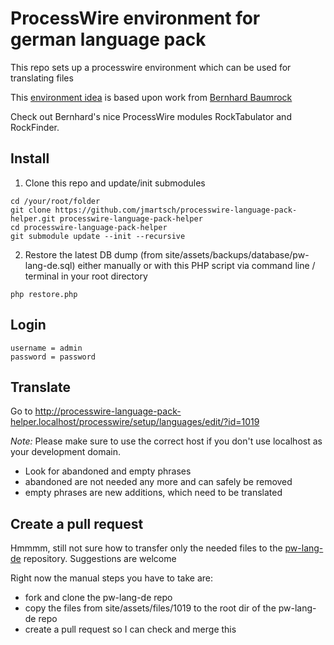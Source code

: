 # ProcessWire environment for german language pack 

This repo sets up a processwire environment which can be used for translating files 

This [environment idea](https://github.com/BernhardBaumrock/tabulator.test) is based upon work from [Bernhard Baumrock](https://github.com/BernhardBaumrock.)

Check out Bernhard's nice ProcessWire modules RockTabulator and RockFinder.
 
## Install

1) Clone this repo and update/init submodules

```
cd /your/root/folder
git clone https://github.com/jmartsch/processwire-language-pack-helper.git processwire-language-pack-helper
cd processwire-language-pack-helper
git submodule update --init --recursive
```

2) Restore the latest DB dump (from site/assets/backups/database/pw-lang-de.sql) either manually or with this PHP script via command line / terminal in your root directory

```
php restore.php
```

## Login

```
username = admin
password = password
```

## Translate
Go to http://processwire-language-pack-helper.localhost/processwire/setup/languages/edit/?id=1019

*Note:* Please make sure to use the correct host if you don't use localhost as your development domain.

* Look for abandoned and empty phrases
* abandoned are not needed any more and can safely be removed
* empty phrases are new additions, which need to be translated

## Create a pull request
Hmmmm, still not sure how to transfer only the needed files to the [pw-lang-de](https://github.com/jmartsch/pw-lang-de) repository.
Suggestions are welcome

Right now the manual steps you have to take are:

* fork and clone the pw-lang-de repo
* copy the files from site/assets/files/1019 to the root dir of the pw-lang-de repo
* create a pull request so I can check and merge this